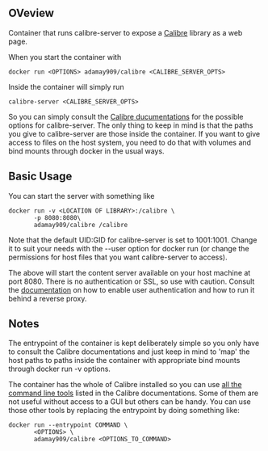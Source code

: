 ## OVeview

Container that runs calibre-server to expose a 
[Calibre](https://calibre-ebook.com/) library as a web page.

When you start the container with

	docker run <OPTIONS> adamay909/calibre <CALIBRE_SERVER_OPTS>

Inside the container will simply run

	calibre-server <CALIBRE_SERVER_OPTS>

So you can simply consult the [Calibre 
ducumentations](https://manual.calibre-ebook.com/generated/en/calibre-server.html) 
for the possible options for calibre-server. The only thing to keep in mind is 
that the paths you give to calibre-server are those inside the container. If 
you want to give access to files on the host system, you need to do that with 
volumes and bind mounts through docker in the usual ways.


## Basic Usage

You can start the server with something like 


	docker run -v <LOCATION OF LIBRARY>:/calibre \
		   -p 8080:8080\
		   adamay909/calibre /calibre

Note that the default UID:GID for calibre-server is set to 1001:1001. Change it 
to suit your needs with the --user option for docker run (or change the 
permissions for host files that you want calibre-server to access).

The above will start the content server available on your host machine at port 
8080.  There is no authentication or SSL, so use with caution. Consult the 
[documentation](https://manual.calibre-ebook.com/server.html) on how to enable 
user authentication and how to run it behind a reverse proxy.   

## Notes

The entrypoint of the container is kept deliberately simple so you only have to 
consult the Calibre documentations and just keep in mind to 'map' the host 
paths to paths inside the container with appropriate bind mounts through docker 
run -v options.

The container has the whole of Calibre installed so you can use [all the 
command line 
tools](https://manual.calibre-ebook.com/generated/en/cli-index.html) listed in 
the Calibre documentations. Some of them are not useful without access to a GUI 
but others can be handy. You can use those other tools by replacing the 
entrypoint by doing something like:

	docker run --entrypoint COMMAND \
		   <OPTIONS> \
		   adamay909/calibre <OPTIONS_TO_COMMAND>




 
